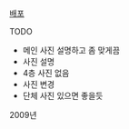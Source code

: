 [배포](https://liebe-website.vercel.app)

TODO

- 메인 사진 설명하고 좀 맞게끔
- 사진 설명
- 4층 사진 없음
- 사진 변경
- 단체 사진 있으면 좋을듯

2009년
